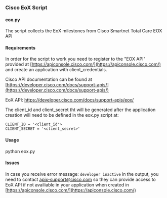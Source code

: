 ### Cisco EoX Script

#### eox.py
The script collects the EoX milestones from Cisco Smartnet Total Care EOX API

#### Requirements
In order for the script to work you need to register to the "EOX API" provided at [https://apiconsole.cisco.com/](https://apiconsole.cisco.com/) and create an application with client_credentials. 

Cisco API documentation can be found at [https://developer.cisco.com/docs/support-apis/](https://developer.cisco.com/docs/support-apis/)

EoX API: https://developer.cisco.com/docs/support-apis/eox/

The client_id and client_secret tht will be generated after the application creation will need to be defined in the eox.py script at:

```
CLIENT_ID = '<client_id'>
CLIENT_SECRET = '<client_secret>'
```

#### Usage
python eox.py

#### Issues
In case you receive error message: `developer inactive` in the output, you need to contact apix-support@cisco.com so they can provide access to EoX API if not availiable in your application when created in [https://apiconsole.cisco.com/](https://apiconsole.cisco.com/)
